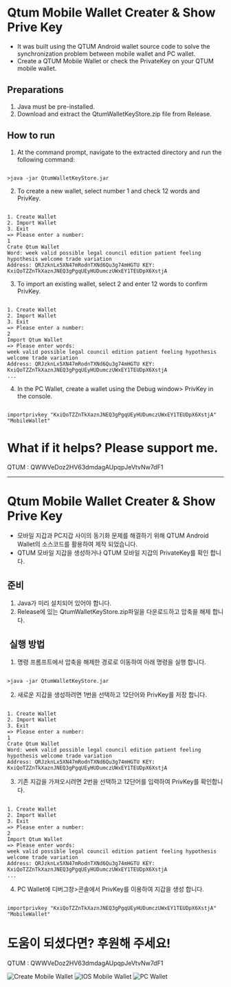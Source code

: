 # Qtum Mobile Wallet Creater & Show Prive Key
* It was built using the QTUM Android wallet source code to solve the synchronization problem between mobile wallet and PC wallet.
* Create a QTUM Mobile Wallet or check the PrivateKey on your QTUM mobile wallet.

## Preparations
1. Java must be pre-installed.
2. Download and extract the QtumWalletKeyStore.zip file from Release.

## How to run
1. At the command prompt, navigate to the extracted directory and run the following command:
<pre><code>
>java -jar QtumWalletKeyStore.jar
</code></pre>
2. To create a new wallet, select number 1 and check 12 words and PrivKey.
<pre><code>
1. Create Wallet
2. Import Wallet
3. Exit
=> Please enter a number:
1
Crate Qtum Wallet
Word: week valid possible legal council edition patient feeling hypothesis welcome trade variation
Address: QRJzknLx5XN47mRodnTXNd6Qu3g74mHGTU KEY: KxiQoTZZnTkXaznJNEQ3gPgqUEyHUDumczUWxEY1TEUDpX6XstjA
</code></pre>
3. To import an existing wallet, select 2 and enter 12 words to confirm PrivKey.
<pre><code>
1. Create Wallet
2. Import Wallet
3. Exit
=> Please enter a number:
2
Import Qtum Wallet
=> Please enter words:
week valid possible legal council edition patient feeling hypothesis welcome trade variation
Address: QRJzknLx5XN47mRodnTXNd6Qu3g74mHGTU KEY: KxiQoTZZnTkXaznJNEQ3gPgqUEyHUDumczUWxEY1TEUDpX6XstjA
...
</code></pre>
4. In the PC Wallet, create a wallet using the Debug window> PrivKey in the console.
<pre><code>
importprivkey "KxiQoTZZnTkXaznJNEQ3gPgqUEyHUDumczUWxEY1TEUDpX6XstjA" "MobileWallet"
</code></pre>

# What if it helps? Please support me.
QTUM : QWWVeDoz2HV63dmdagAUpqpJeVtvNw7dF1

<hr/>

# Qtum Mobile Wallet Creater & Show Prive Key
* 모바일 지갑과 PC지갑 사이의 동기화 문제를 해결하기 위해 QTUM Android Wallet의 소스코드를 활용하여 제작 되었습니다.
* QTUM 모바일 지갑을 생성하거나 QTUM 모바일 지갑의 PrivateKey를 확인 합니다.

## 준비
1. Java가 미리 설치되어 있어야 합니다.
2. Release에 있는 QtumWalletKeyStore.zip파일을 다운로드하고 압축을 해제 합니다.

##  실행 방법
1. 명령 프롬프트에서 압축을 해제한 경로로 이동하여 아래 명령을 실행 합니다.
<pre><code>
>java -jar QtumWalletKeyStore.jar
</code></pre>
2. 새로운 지갑을 생성하려면 1번을 선택하고 12단어와 PrivKey를 저장 합니다.
<pre><code>
1. Create Wallet
2. Import Wallet
3. Exit
=> Please enter a number:
1
Crate Qtum Wallet
Word: week valid possible legal council edition patient feeling hypothesis welcome trade variation
Address: QRJzknLx5XN47mRodnTXNd6Qu3g74mHGTU KEY: KxiQoTZZnTkXaznJNEQ3gPgqUEyHUDumczUWxEY1TEUDpX6XstjA
</code></pre>
3. 기존 지갑을 가져오시려면 2번을 선택하고 12단어를 입력하여 PrivKey를 확인합니다.
<pre><code>
1. Create Wallet
2. Import Wallet
3. Exit
=> Please enter a number:
2
Import Qtum Wallet
=> Please enter words:
week valid possible legal council edition patient feeling hypothesis welcome trade variation
Address: QRJzknLx5XN47mRodnTXNd6Qu3g74mHGTU KEY: KxiQoTZZnTkXaznJNEQ3gPgqUEyHUDumczUWxEY1TEUDpX6XstjA
...
</code></pre>
4. PC Wallet에 디버그창>콘솔에서 PrivKey를 이용하여 지갑을 생성 합니다.
<pre><code>
importprivkey "KxiQoTZZnTkXaznJNEQ3gPgqUEyHUDumczUWxEY1TEUDpX6XstjA" "MobileWallet"
</code></pre>

# 도움이 되셨다면? 후원해 주세요!
QTUM : QWWVeDoz2HV63dmdagAUpqpJeVtvNw7dF1

![Create Mobile Wallet](./commend.png) 
![IOS Mobile Wallet](./ios_wallet.jpg) 
![PC Wallet](./pcwallet.png) 
